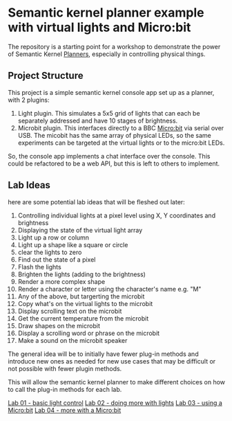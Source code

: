 # Semantic kernel planner example with virtual lights and Micro:bit

The repository is a starting point for a workshop to demonstrate the power of Semantic Kernel [Planners](https://learn.microsoft.com/en-us/semantic-kernel/concepts/planning?pivots=programming-language-csharp), especially in controlling physical things.

## Project Structure
This project is a simple semantic kernel console app set up as a planner, with 2 plugins:
1. Light plugin. This simulates a 5x5 grid of lights that can each be separately addressed and have 10 stages of brightness.
2. Microbit plugin. This interfaces directly to a BBC [Micro:bit](https://microbit.org/) via serial over USB. The micobit has the same array of physical LEDs, so the same experiments can be targeted at the virtual lights or to the micro:bit LEDs.

So, the console app implements a chat interface over the console. This could be refactored to be a web API, but this is left to others to implement.

## Lab Ideas
here are some potential lab ideas that will be fleshed out later:

1. Controlling individual lights at a pixel level using X, Y coordinates and brightness
2. Displaying the state of the virtual light array
3. Light up a row or column
4. Light up a shape like a square or circle
5. clear the lights to zero
6. Find out the state of a pixel
7. Flash the lights
8. Brighten the lights (adding to the brightness)
9. Render a more complex shape
10. Render a character or letter using the character's name e.g. "M"
11. Any of the above, but targerting the microbit
12. Copy what's on the virtual lights to the microbit
13. Display scrolling text on the microbit
14. Get the current temperature from the microbit
15. Draw shapes on the microbit
16. Display a scrolling word or phrase on the microbit
17. Make a sound on the microbit speaker

The general idea will be to initially have fewer plug-in methods and introduce new ones as needed for new use cases that may be difficult or not possible with fewer plugin methods. 

This will allow the semantic kernel planner to make different choices on how to call the plug-in methods for each lab.

[Lab 01 - basic light control](./Labs/Lab-01/readme.md)
[Lab 02 - doing more with lights](./Labs/Lab-02/readme.md)
[Lab 03 - using a Micro:bit](./Labs/Lab-03/readme.md)
[Lab 04 - more with a Micro:bit](./Labs/Lab-04/readme.md)
